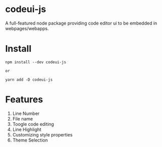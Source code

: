 # codeui-js

A full-featured node package providing code editor ui to be embedded in webpages/webapps.

# Install

    npm install --dev codeui-js

    or

    yarn add -D codeui-js

# Features

1. Line Number
2. File name
3. Toogle code editing
4. Line Highlight
5. Customizing style properties
6. Theme Selection
